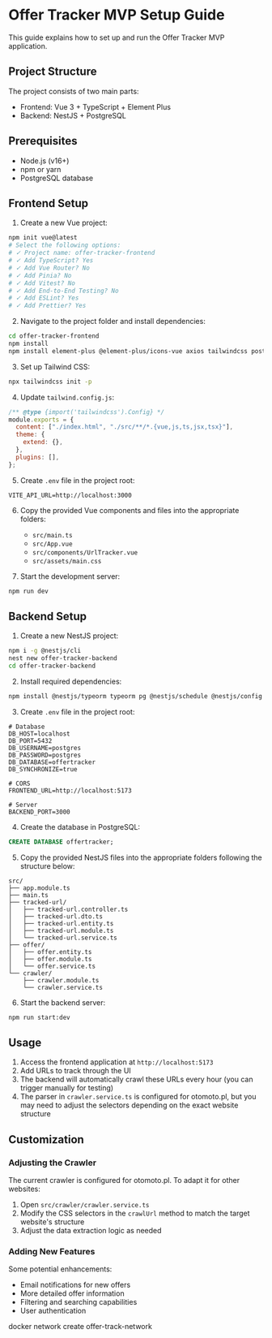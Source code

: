 # Offer Tracker MVP Setup Guide

This guide explains how to set up and run the Offer Tracker MVP application.

## Project Structure

The project consists of two main parts:

- Frontend: Vue 3 + TypeScript + Element Plus
- Backend: NestJS + PostgreSQL

## Prerequisites

- Node.js (v16+)
- npm or yarn
- PostgreSQL database

## Frontend Setup

1. Create a new Vue project:

```bash
npm init vue@latest
# Select the following options:
# ✓ Project name: offer-tracker-frontend
# ✓ Add TypeScript? Yes
# ✓ Add Vue Router? No
# ✓ Add Pinia? No
# ✓ Add Vitest? No
# ✓ Add End-to-End Testing? No
# ✓ Add ESLint? Yes
# ✓ Add Prettier? Yes
```

2. Navigate to the project folder and install dependencies:

```bash
cd offer-tracker-frontend
npm install
npm install element-plus @element-plus/icons-vue axios tailwindcss postcss autoprefixer
```

3. Set up Tailwind CSS:

```bash
npx tailwindcss init -p
```

4. Update `tailwind.config.js`:

```javascript
/** @type {import('tailwindcss').Config} */
module.exports = {
  content: ["./index.html", "./src/**/*.{vue,js,ts,jsx,tsx}"],
  theme: {
    extend: {},
  },
  plugins: [],
};
```

5. Create `.env` file in the project root:

```
VITE_API_URL=http://localhost:3000
```

6. Copy the provided Vue components and files into the appropriate folders:

   - `src/main.ts`
   - `src/App.vue`
   - `src/components/UrlTracker.vue`
   - `src/assets/main.css`

7. Start the development server:

```bash
npm run dev
```

## Backend Setup

1. Create a new NestJS project:

```bash
npm i -g @nestjs/cli
nest new offer-tracker-backend
cd offer-tracker-backend
```

2. Install required dependencies:

```bash
npm install @nestjs/typeorm typeorm pg @nestjs/schedule @nestjs/config class-validator class-transformer cheerio axios
```

3. Create `.env` file in the project root:

```
# Database
DB_HOST=localhost
DB_PORT=5432
DB_USERNAME=postgres
DB_PASSWORD=postgres
DB_DATABASE=offertracker
DB_SYNCHRONIZE=true

# CORS
FRONTEND_URL=http://localhost:5173

# Server
BACKEND_PORT=3000
```

4. Create the database in PostgreSQL:

```sql
CREATE DATABASE offertracker;
```

5. Copy the provided NestJS files into the appropriate folders following the structure below:

```
src/
├── app.module.ts
├── main.ts
├── tracked-url/
│   ├── tracked-url.controller.ts
│   ├── tracked-url.dto.ts
│   ├── tracked-url.entity.ts
│   ├── tracked-url.module.ts
│   └── tracked-url.service.ts
├── offer/
│   ├── offer.entity.ts
│   ├── offer.module.ts
│   └── offer.service.ts
└── crawler/
    ├── crawler.module.ts
    └── crawler.service.ts
```

6. Start the backend server:

```bash
npm run start:dev
```

## Usage

1. Access the frontend application at `http://localhost:5173`
2. Add URLs to track through the UI
3. The backend will automatically crawl these URLs every hour (you can trigger manually for testing)
4. The parser in `crawler.service.ts` is configured for otomoto.pl, but you may need to adjust the selectors depending on the exact website structure

## Customization

### Adjusting the Crawler

The current crawler is configured for otomoto.pl. To adapt it for other websites:

1. Open `src/crawler/crawler.service.ts`
2. Modify the CSS selectors in the `crawlUrl` method to match the target website's structure
3. Adjust the data extraction logic as needed

### Adding New Features

Some potential enhancements:

- Email notifications for new offers
- More detailed offer information
- Filtering and searching capabilities
- User authentication










docker network create offer-track-network
